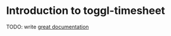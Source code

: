 # Introduction to toggl-timesheet

TODO: write [great documentation](http://jacobian.org/writing/what-to-write/)
